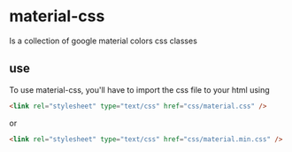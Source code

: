 # material-css
Is a collection of google material colors css classes

## use
To use material-css, you'll have to import the css file to your html using
```html
<link rel="stylesheet" type="text/css" href="css/material.css" />
```
or
```html
<link rel="stylesheet" type="text/css" href="css/material.min.css" />
```
